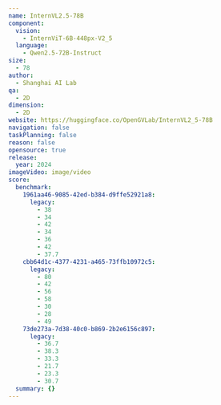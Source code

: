 ```yaml
---
name: InternVL2.5-78B
component:
  vision:
    - InternViT-6B-448px-V2_5
  language:
    - Qwen2.5-72B-Instruct
size:
  - 78
author:
  - Shanghai AI Lab
qa:
  - 2D
dimension:
  - 2D
website: https://huggingface.co/OpenGVLab/InternVL2_5-78B
navigation: false
taskPlanning: false
reason: false
opensource: true
release:
  year: 2024
imageVideo: image/video
score:
  benchmark:
    1961aa46-9085-42ed-b384-d9ffe52921a8:
      legacy:
        - 38
        - 34
        - 42
        - 34
        - 36
        - 42
        - 37.7
    cbb64d1c-4377-4231-a465-73ffb10972c5:
      legacy:
        - 80
        - 42
        - 56
        - 58
        - 30
        - 28
        - 49
    73de273a-7d38-40c0-b869-2b2e6156c897:
      legacy:
        - 36.7
        - 38.3
        - 33.3
        - 21.7
        - 23.3
        - 30.7
  summary: {}
---
```

